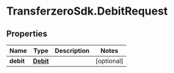 # TransferzeroSdk.DebitRequest

## Properties
Name | Type | Description | Notes
------------ | ------------- | ------------- | -------------
**debit** | [**Debit**](Debit.md) |  | [optional] 


